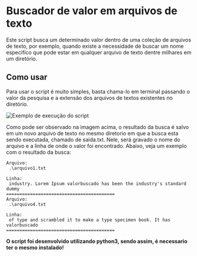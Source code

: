 # Buscador de valor em arquivos de texto

Este script busca um determinado valor dentro de uma coleção de arquivos de texto, por exemplo, quando existe a necessidade de buscar um nome especifico que pode estar em qualquer arquivo de texto dentre milhares em um diretório.

## Como usar
Para usar o script é muito simples, basta chama-lo em terminal passando o valor da pesquisa e a extensão dos arquivos de textos existentes no diretório.

![Exemplo de execução do script](https://i.imgur.com/Ixafp2A.png "Exemplo de execução do script")

Como pode ser observado na imagem acima, o resultado da busca é salvo em um novo arquivo de texto no mesmo diretorio em que a busca esta sendo executada, chamado de saida.txt. Nele, será gravado o nome do arquivo e a linha de onde o valor foi encontrado. Abaixo, veja um exemplo com o resultado da busca:

    Arquivo:
     .\arquivo1.txt 
    
    Linha:
     industry. Lorem Ipsum valorbuscado has been the industry's standard dummy
    =========================================
    Arquivo:
     .\arquivo4.txt 
    
    Linha:
     of type and scrambled it to make a type specimen book. It has valorbuscado
    =========================================
    
    
**O script foi desenvolvido utilizando python3, sendo assim, é necessario ter o mesmo instalado!**
